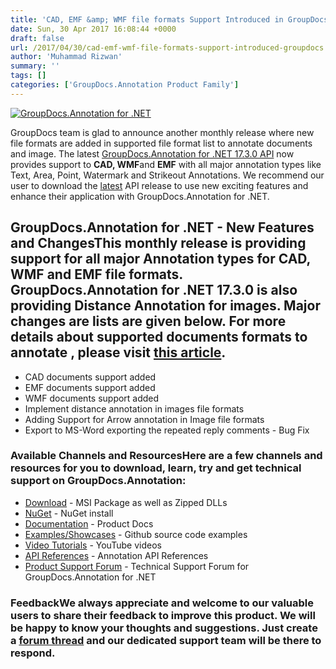 ```yaml
---
title: 'CAD, EMF &amp; WMF file formats Support Introduced in GroupDocs.Annotation for .NET v17.3.0'
date: Sun, 30 Apr 2017 16:08:44 +0000
draft: false
url: /2017/04/30/cad-emf-wmf-file-formats-support-introduced-groupdocs.annotation-.net-v17.3.0/
author: 'Muhammad Rizwan'
summary: ''
tags: []
categories: ['GroupDocs.Annotation Product Family']
---
```


[![GroupDocs.Annotation for .NET](https://blog.groupdocs.com/wp-content/uploads/sites/4/2016/11/groupdocs-annotation-net.png)](http://www.groupdocs.com/products/annotation/net)

GroupDocs team is glad to announce another monthly release where new file formats are added in supported file format list to annotate documents and image. The latest [GroupDocs.Annotation for .NET 17.3.0 API](http://www.groupdocs.com/products/annotation/net "Document Annotation API") now provides support to **CAD, WMF**and **EMF** with all major annotation types like Text, Area, Point, Watermark and Strikeout Annotations. We recommend our user to download the [latest](https://downloads.groupdocs.com/annotation/net) API release to use new exciting features and enhance their application with GroupDocs.Annotation for .NET.

## GroupDocs.Annotation for .NET - New Features and ChangesThis monthly release is providing support for all major Annotation types for CAD, WMF and EMF file formats. **GroupDocs.Annotation for .NET 17.3.0** is also providing **Distance Annotation for images**. Major changes are lists are given below. For more details about supported documents formats to annotate , please visit [this article](http://www.groupdocs.com/docs/display/annotationnet/Supported+Document+Formats).

*   CAD documents support added
*   EMF documents support added
*   WMF documents support added
*   Implement distance annotation in images file formats
*   Adding Support for Arrow annotation in Image file formats
*   Export to MS-Word exporting the repeated reply comments - Bug Fix

### Available Channels and ResourcesHere are a few channels and resources for you to download, learn, try and get technical support on GroupDocs.Annotation:

*   [Download](http://www.groupdocs.com/downloads/annotation/net "Downloads") - MSI Package as well as Zipped DLLs
*   [NuGet](https://www.nuget.org/packages/groupdocs-annotation-dotnet/ "Nuget Package") \- NuGet install
*   [Documentation](http://www.groupdocs.com/docs/display/annotationnet/Getting+Started "Product Documentation") \- Product Docs
*   [Examples/Showcases](https://github.com/groupdocs-annotation/GroupDocs.Annotation-for-.NET "examples,showcases") - Github source code examples
*   [Video Tutorials](https://www.youtube.com/channel/UC5zdCdyWw7gP2Y0_H6klwOA "video tutorials") - YouTube videos
*   [API References](http://www.groupdocs.com/api/net/annotation "API References") - Annotation API References
*   [Product Support Forum](http://groupdocs.com/Community/forums/groupdocs.annotation-product-family/5/showforum.aspx "Support forum") - Technical Support Forum for GroupDocs.Annotation for .NET

### FeedbackWe always appreciate and welcome to our valuable users to share their feedback to improve this product. We will be happy to know your thoughts and suggestions. Just create a [forum thread](http://groupdocs.com/Community/forums/groupdocs.annotation-product-family/5/showforum.aspx) and our dedicated support team will be there to respond.




